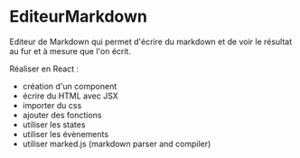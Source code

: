 # EditeurMarkdown

Editeur de Markdown qui permet d'écrire du markdown et de voir le résultat au fur et à mesure que l'on écrit.

Réaliser en React :

* création d'un component
* écrire du HTML avec JSX
* importer du css
* ajouter des fonctions
* utiliser les states
* utiliser les évènements
* utiliser marked.js (markdown parser and compiler)

